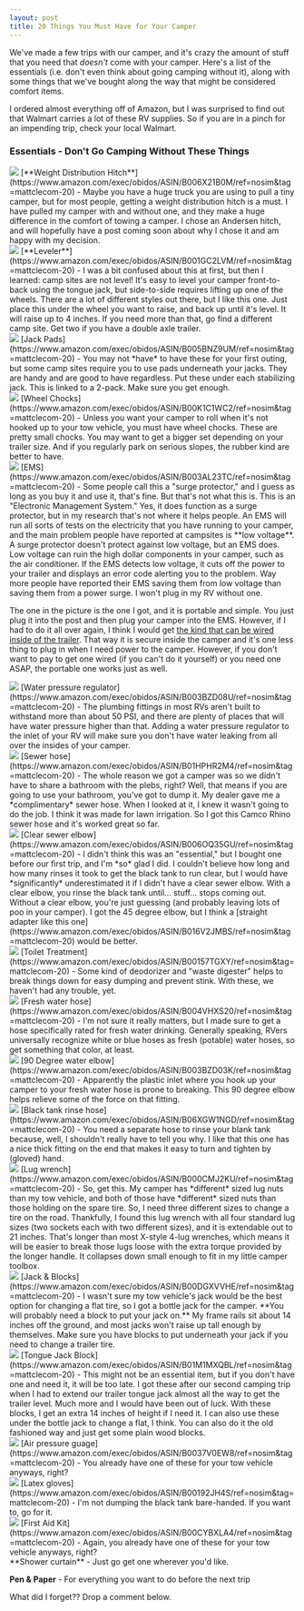 ```yaml
---
layout: post
title: 20 Things You Must Have for Your Camper
---
```


We've made a few trips with our camper, and it's crazy the amount of stuff that you need that *doesn't* come with your camper. Here's a list of the essentials (i.e. don't even think about going camping without it), along with some things that we've bought along the way that might be considered comfort items.

I ordered almost everything off of Amazon, but I was surprised to find out that Walmart carries a lot of these RV supplies. So if you are in a pinch for an impending trip, check your local Walmart.

### Essentials - Don't Go Camping Without These Things

<img class="img-responsive pull-right" src="https://images-na.ssl-images-amazon.com/images/I/310H50qPoSL._SX500_.jpg">
[**Weight Distribution Hitch**](https://www.amazon.com/exec/obidos/ASIN/B006X21B0M/ref=nosim&tag=mattclecom-20) - Maybe you have a huge truck you are using to pull a tiny camper, but for most people, getting a weight distribution hitch is a must. I have pulled my camper with and without one, and they make a huge difference in the comfort of towing a camper. I chose an Andersen hitch, and will hopefully have a post coming soon about why I chose it and am happy with my decision.

<div class="clearfix"></div>

<img class="img-responsive pull-right" src="https://images-na.ssl-images-amazon.com/images/I/41h7kymMPdL._SX500_.jpg">
[**Leveler**](https://www.amazon.com/exec/obidos/ASIN/B001GC2LVM/ref=nosim&tag=mattclecom-20) - I was a bit confused about this at first, but then I learned: camp sites are not level! It's easy to level your camper front-to-back using the tongue jack, but side-to-side requires lifting up one of the wheels. There are a lot of different styles out there, but I like this one. Just place this under the wheel you want to raise, and back up until it's level. It will raise up to 4 inches. If you need more than that, go find a different camp site. Get two if you have a double axle trailer. 

<div class="clearfix"></div>

<img class="img-responsive pull-right" src="https://images-na.ssl-images-amazon.com/images/I/81qD4Q1HvrL._SL500_.jpg">
[Jack Pads](https://www.amazon.com/exec/obidos/ASIN/B005BNZ9UM/ref=nosim&tag=mattclecom-20) - You may not *have* to have these for your first outing, but some camp sites require you to use pads underneath your jacks. They are handy and are good to have regardless. Put these under each stabilizing jack. This is linked to a 2-pack. Make sure you get enough.

<div class="clearfix"></div>

<img class="img-responsive pull-right" src="https://images-na.ssl-images-amazon.com/images/I/71t%2BNx40i3L._SL500_.jpg">
[Wheel Chocks](https://www.amazon.com/exec/obidos/ASIN/B00K1C1WC2/ref=nosim&tag=mattclecom-20) - Unless you want your camper to roll when it's not hooked up to your tow vehicle, you must have wheel chocks. These are pretty small chocks. You may want to get a bigger set depending on your trailer size. And if you regularly park on serious slopes, the rubber kind are better to have. 

<div class="clearfix"></div>

<img class="img-responsive pull-right" src="https://images-na.ssl-images-amazon.com/images/I/41vUUP5yq5L.jpg">
[EMS](https://www.amazon.com/exec/obidos/ASIN/B003AL23TC/ref=nosim&tag=mattclecom-20) - Some people call this a "surge protector," and I guess as long as you buy it and use it, that's fine. But that's not what this is. This is an "Electronic Management System." Yes, it does function as a surge protector, but in my research that's not where it helps people. An EMS will run all sorts of tests on the electricity that you have running to your camper, and the main problem people have reported at campsites is **low voltage**. A surge protector doesn't protect against low voltage, but an EMS does. Low voltage can ruin the high dollar components in your camper, such as the air conditioner. If the EMS detects low voltage, it cuts off the power to your trailer and displays an error code alerting you to the problem. Way more people have reported their EMS saving them from low voltage than saving them from a power surge. I won't plug in my RV without one.

The one in the picture is the one I got, and it is portable and simple. You just plug it into the post and then plug your camper into the EMS. However, if I had to do it all over again, I think I would get [the kind that can be wired inside of the trailer](https://www.amazon.com/exec/obidos/ASIN/B004A32CGI/ref=nosim&tag=mattclecom-20). That way it is secure inside the camper and it's one less thing to plug in when I need power to the camper. However, if you don't want to pay to get one wired (if you can't do it yourself) or you need one ASAP, the portable one works just as well.

<div class="clearfix"></div>

<img class="img-responsive pull-right" src="https://images-na.ssl-images-amazon.com/images/I/61yiRVEdA-L._SL500_.jpg">
[Water pressure regulator](https://www.amazon.com/exec/obidos/ASIN/B003BZD08U/ref=nosim&tag=mattclecom-20) - The plumbing fittings in most RVs aren't built to withstand more than about 50 PSI, and there are plenty of places that will have water pressure higher than that. Adding a water pressure regulator to the inlet of your RV will make sure you don't have water leaking from all over the insides of your camper.

<div class="clearfix"></div>

<img class="img-responsive pull-right" src="https://images-na.ssl-images-amazon.com/images/I/71MsZXtoNmL._SL500_.jpg">
[Sewer hose](https://www.amazon.com/exec/obidos/ASIN/B01HPHR2M4/ref=nosim&tag=mattclecom-20) - The whole reason we got a camper was so we didn't have to share a bathroom with the plebs, right? Well, that means if you are going to use your bathroom, you've got to dump it. My dealer gave me a *complimentary* sewer hose. When I looked at it, I knew it wasn't going to do the job. I think it was made for lawn irrigation. So I got this Camco Rhino sewer hose and it's worked great so far.

<div class="clearfix"></div>

<img class="img-responsive pull-right" src="https://images-na.ssl-images-amazon.com/images/I/717dM9kAfnL._SL500_.jpg">
[Clear sewer elbow](https://www.amazon.com/exec/obidos/ASIN/B006OQ35GU/ref=nosim&tag=mattclecom-20) - I didn't think this was an "essential," but I bought one before our first trip, and I'm *so* glad I did. I couldn't believe how long and how many rinses it took to get the black tank to run clear, but I would have *significantly* underestimated it if I didn't have a clear sewer elbow. With a clear elbow, you rinse the black tank until... stuff... stops coming out. Without a clear elbow, you're just guessing (and probably leaving lots of poo in your camper). I got the 45 degree elbow, but I think a [straight adapter like this one](https://www.amazon.com/exec/obidos/ASIN/B016V2JMBS/ref=nosim&tag=mattclecom-20) would be better.  

<div class="clearfix"></div>

<img class="img-responsive pull-right" src="https://images-na.ssl-images-amazon.com/images/I/811xWO5RpnL._SL500_.jpg">
[Toilet Treatment](https://www.amazon.com/exec/obidos/ASIN/B00157TGXY/ref=nosim&tag=mattclecom-20) - Some kind of deodorizer and "waste digester" helps to break things down for easy dumping and prevent stink. With these, we haven't had any trouble, yet. 

<div class="clearfix"></div>

<img class="img-responsive pull-right" src="https://images-na.ssl-images-amazon.com/images/I/81fW5wmiaNL._SL500_.jpg">
[Fresh water hose](https://www.amazon.com/exec/obidos/ASIN/B004VHXS20/ref=nosim&tag=mattclecom-20) - I'm not sure it really matters, but I made sure to get a hose specifically rated for fresh water drinking. Generally speaking, RVers universally recognize white or blue hoses as fresh (potable) water hoses, so get something that color, at least.

<div class="clearfix"></div>

<img class="img-responsive pull-right" src="https://images-na.ssl-images-amazon.com/images/I/51eWBvCbxYL._SX500_.jpg">
[90 Degree water elbow](https://www.amazon.com/exec/obidos/ASIN/B003BZD03K/ref=nosim&tag=mattclecom-20) - Apparently the plastic inlet where you hook up your camper to your fresh water hose is prone to breaking. This 90 degree elbow helps relieve some of the force on that fitting. 

<div class="clearfix"></div>

<img class="img-responsive pull-right" src="https://images-na.ssl-images-amazon.com/images/I/81jLGdob31L._SL500_.jpg">
[Black tank rinse hose](https://www.amazon.com/exec/obidos/ASIN/B06XGW1NGD/ref=nosim&tag=mattclecom-20) - You need a separate hose to rinse your blank tank because, well, I shouldn't really have to tell you why. I like that this one has a nice thick fitting on the end that makes it easy to turn and tighten by (gloved) hand.

<div class="clearfix"></div>

<img class="img-responsive pull-right" src="https://images-na.ssl-images-amazon.com/images/I/51V8%2BKtrJKL._SL500_.jpg">
[Lug wrench](https://www.amazon.com/exec/obidos/ASIN/B000CMJ2KU/ref=nosim&tag=mattclecom-20) - So, get this. My camper has *different* sized lug nuts than my tow vehicle, and both of those have *different* sized nuts than those holding on the spare tire. So, I need three different sizes to change a tire on the road. Thankfully, I found this lug wrench with all four standard lug sizes (two sockets each with two different sizes), and it is extendable out to 21 inches. That's longer than most X-style 4-lug wrenches, which means it will be easier to break those lugs loose with the extra torque provided by the longer handle. It collapses down small enough to fit in my little camper toolbox.

<div class="clearfix"></div>

<img class="img-responsive pull-right" src="https://images-na.ssl-images-amazon.com/images/I/411XM-T3vVL._SX500_.jpg">
[Jack & Blocks](https://www.amazon.com/exec/obidos/ASIN/B00DGXVVHE/ref=nosim&tag=mattclecom-20) - I wasn't sure my tow vehicle's jack would be the best option for changing a flat tire, so I got a bottle jack for the camper. **You will probably need a block to put your jack on.** My frame rails sit about 14 inches off the ground, and most jacks won't raise up tall enough by themselves. Make sure you have blocks to put underneath your jack if you need to change a trailer tire.

<div class="clearfix"></div>

<img class="img-responsive pull-right" src="https://images-na.ssl-images-amazon.com/images/I/51i3iQtXYmL.jpg">
[Tongue Jack Block](https://www.amazon.com/exec/obidos/ASIN/B01M1MXQBL/ref=nosim&tag=mattclecom-20) - This might not be an essential item, but if you don't have one and need it, it will be too late. I got these after our second camping trip when I had to extend our trailer tongue jack almost all the way to get the trailer level. Much more and I would have been out of luck. With these blocks, I get an extra 14 inches of height if I need it. I can also use these under the bottle jack to change a flat, I think. You can also do it the old fashioned way and just get some plain wood blocks. 

<div class="clearfix"></div>

<img class="img-responsive pull-right" src="https://images-na.ssl-images-amazon.com/images/I/61J0VjkTGnL._SL500_.jpg">
[Air pressure guage](https://www.amazon.com/exec/obidos/ASIN/B0037V0EW8/ref=nosim&tag=mattclecom-20) - You already have one of these for your tow vehicle anyways, right?

<div class="clearfix"></div>

<img class="img-responsive pull-right" src="https://images-na.ssl-images-amazon.com/images/I/51lpzskQycL._SX500_.jpg">
[Latex gloves](https://www.amazon.com/exec/obidos/ASIN/B00192JH4S/ref=nosim&tag=mattclecom-20) - I'm not dumping the black tank bare-handed. If you want to, go for it.

<div class="clearfix"></div>

<img class="img-responsive pull-right" src="https://images-na.ssl-images-amazon.com/images/I/A1qEK20Az3L._SX522_.jpg">
[First Aid Kit](https://www.amazon.com/exec/obidos/ASIN/B00CYBXLA4/ref=nosim&tag=mattclecom-20) - Again, you already have one of these for your tow vehicle anyways, right?

<div class="clearfix"></div>
**Shower curtain** - Just go get one wherever you'd like.

**Pen & Paper** - For everything you want to do before the next trip

What did I forget?? Drop a comment below.



